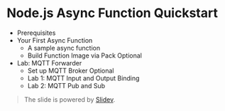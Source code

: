 # Node.js Async Function Quickstart

- Prerequisites
- Your First Async Function
  - A sample async function
  - Build Function Image via Pack Optional
- Lab: MQTT Forwarder
  - Set up MQTT Broker Optional
  - Lab 1: MQTT Input and Output Binding
  - Lab 2: MQTT Pub and Sub

> The slide is powered by [Slidev](https://sli.dev/).
